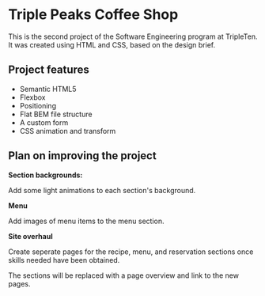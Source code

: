 # Triple Peaks Coffee Shop

This is the second project of the Software Engineering program at TripleTen. It was created using HTML and CSS, based on the design brief.

## Project features

- Semantic HTML5
- Flexbox
- Positioning
- Flat BEM file structure
- A custom form
- CSS animation and transform

## Plan on improving the project

**Section backgrounds:**

Add some light animations to each section's background.

**Menu**

Add images of menu items to the menu section.


**Site overhaul**

Create seperate pages for the recipe, menu, and reservation sections once skills needed have been obtained.

The sections will be replaced with a page overview and link to the new pages.


